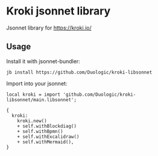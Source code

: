 # Kroki jsonnet library

Jsonnet library for https://kroki.io/

## Usage

Install it with jsonnet-bundler:

```console
jb install https://github.com/Duologic/kroki-libsonnet
```

Import into your jsonnet:

```jsonnet
local kroki = import 'github.com/Duologic/kroki-libsonnet/main.libsonnet';

{
  kroki:
    kroki.new()
    + self.withBlockdiag()
    + self.withBpmn()
    + self.withExcalidraw()
    + self.withMermaid(),
}
```
